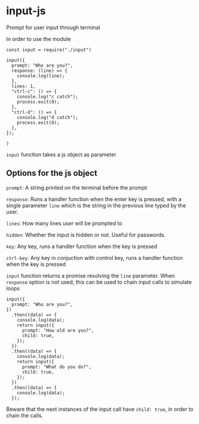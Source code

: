# input-js

Prompt for user input through terminal

In order to use the module

```
const input = require("./input")

input({
  prompt: "Who are you?",
  response: (line) => {
    console.log(line);
  },
  lines: 1,
  "ctrl-c": () => {
    console.log("c catch");
    process.exit(0);
  },
  "ctrl-d": () => {
    console.log("d catch");
    process.exit(0);
  },
});

)
```

`input` function takes a js object as parameter

## Options for the js object

`prompt`: A string printed on the terminal before the prompt

`response`: Runs a handler function when the enter key is pressed, with a single parameter `line` which is the string in the previous line typed by the user.

`lines`: How many lines user will be prompted to

`hidden`: Whether the input is hidden or not. Useful for passwords.

`key`: Any key, runs a handler function when the key is pressed

`ctrl-key`: Any key in conjuction with control key, runs a handler function when the key is pressed

`input` function returns a promise resolving the `line` parameter. When `response` option is not used, this can be used to chain input calls
to simulate loops

```
input({
  prompt: "Who are you?",
})
  .then((data) => {
    console.log(data);
    return input({
      prompt: "How old are you?",
      child: true,
    });
  })
  .then((data) => {
    console.log(data);
    return input({
      prompt: "What do you do?",
      child: true,
    });
  })
  .then((data) => {
    console.log(data);
  });

```

Beware that the next instances of the input call have `child: true`, in order to chain the calls.
